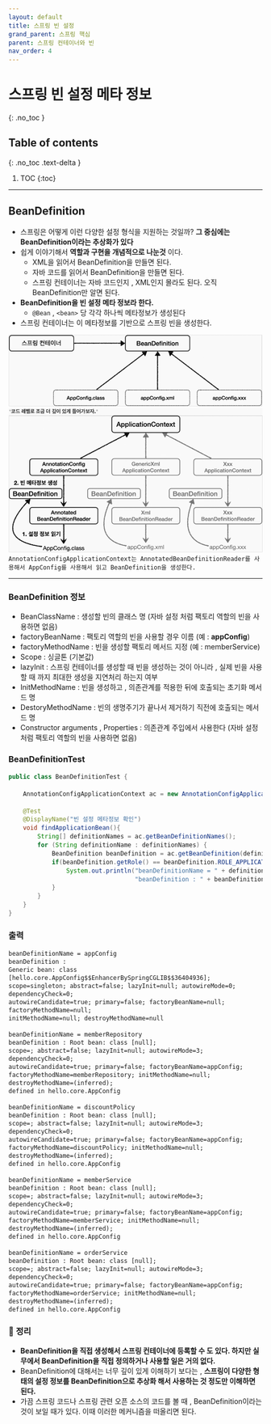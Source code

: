 ```yaml
---
layout: default
title: 스프링 빈 설정
grand_parent: 스프링 핵심
parent: 스프링 컨테이너와 빈
nav_order: 4
---
```


# 스프링 빈 설정 메타 정보
{: .no_toc }

## Table of contents
{: .no_toc .text-delta }

1. TOC
{:toc}

---
## **BeanDefinition**
-   스프링은 어떻게 이런 다양한 설정 형식을 지원하는 것일까? **그 중심에는 BeanDefinition이라는 추상화가 있다**
-   쉽게 이야기해서 **역할과 구현을 개념적으로 나눈것** 이다.
    -   XML을 읽어서 BeanDefinition을 만들면 된다.
    -   자바 코드를 읽어서 BeanDefinition을 만들면 된다.
    -   스프링 컨테이너는 자바 코드인지 , XML인지 몰라도 된다. 오직 BeanDefinition만 알면 된다.
-   **BeanDefinition을 빈 설정 메타 정보라 한다.**
    -   `@Bean` , `<bean>` 당 각각 하나씩 메타정보가 생성된다
-   스프링 컨테이너는 이 메타정보를 기반으로 스프링 빈을 생성한다.

![](../../assets/images/spring-core/spring-container&bean/13.png)
![](../../assets/images/spring-core/spring-container&bean/14.png)
`AnnotationConfigApplicationContext는 AnnotatedBeanDefinitionReader를 사용해서 AppConfig를 사용해서 읽고 BeanDefinition을 생성한다.`

* * *
### **BeanDefinition 정보**

-   BeanClassName : 생성할 빈의 클래스 명 (자바 설정 처럼 팩토리 역할의 빈을 사용하면 없음)
-   factoryBeanName : 팩토리 역할의 빈을 사용할 경우 이름 (예 : **appConfig**)
-   factoryMethodName : 빈을 생성할 팩토리 메서드 지정 (예 : memberService)
-   Scope : 싱글톤 (기본값)
-   lazyInit : 스프링 컨테이너를 생성할 때 빈을 생성하는 것이 아니라 , 실제 빈을 사용할 때 까지 최대한 생성을 지연처리 하는지 여부
-   InitMethodName : 빈을 생성하고 , 의존관계를 적용한 뒤에 호출되는 초기화 메서드 명
-   DestoryMethodName : 빈의 생명주기가 끝나서 제거하기 직전에 호출되는 메서드 명
-   Constructor arguments , Properties : 의존관계 주입에서 사용한다 (자바 설정 처럼 팩토리 역할의 빈을 사용하면 없음)


### **BeanDefinitionTest**
```java
public class BeanDefinitionTest {

    AnnotationConfigApplicationContext ac = new AnnotationConfigApplicationContext(AppConfig .class);

    @Test
    @DisplayName("빈 설정 메타정보 확인")
    void findApplicationBean(){
        String[] definitionNames = ac.getBeanDefinitionNames();
        for (String definitionName : definitionNames) {
            BeanDefinition beanDefinition = ac.getBeanDefinition(definitionName);
            if(beanDefinition.getRole() == beanDefinition.ROLE_APPLICATION){
                System.out.println("beanDefinitionName = " + definitionName + "\n" +
                                   "beanDefinition : " + beanDefinition);
            }
        }
    }
}
```
### **출력**
```
beanDefinitionName = appConfig
beanDefinition :
Generic bean: class [hello.core.AppConfig$$EnhancerBySpringCGLIB$$36404936];
scope=singleton; abstract=false; lazyInit=null; autowireMode=0; dependencyCheck=0;
autowireCandidate=true; primary=false; factoryBeanName=null; factoryMethodName=null;
initMethodName=null; destroyMethodName=null

beanDefinitionName = memberRepository
beanDefinition : Root bean: class [null];
scope=; abstract=false; lazyInit=null; autowireMode=3; dependencyCheck=0;
autowireCandidate=true; primary=false; factoryBeanName=appConfig;
factoryMethodName=memberRepository; initMethodName=null; destroyMethodName=(inferred);
defined in hello.core.AppConfig

beanDefinitionName = discountPolicy
beanDefinition : Root bean: class [null];
scope=; abstract=false; lazyInit=null; autowireMode=3; dependencyCheck=0;
autowireCandidate=true; primary=false; factoryBeanName=appConfig;
factoryMethodName=discountPolicy; initMethodName=null; destroyMethodName=(inferred);
defined in hello.core.AppConfig

beanDefinitionName = memberService
beanDefinition : Root bean: class [null];
scope=; abstract=false; lazyInit=null; autowireMode=3; dependencyCheck=0;
autowireCandidate=true; primary=false; factoryBeanName=appConfig;
factoryMethodName=memberService; initMethodName=null; destroyMethodName=(inferred);
defined in hello.core.AppConfig

beanDefinitionName = orderService
beanDefinition : Root bean: class [null];
scope=; abstract=false; lazyInit=null; autowireMode=3; dependencyCheck=0;
autowireCandidate=true; primary=false; factoryBeanName=appConfig;
factoryMethodName=orderService; initMethodName=null; destroyMethodName=(inferred);
defined in hello.core.AppConfig
```

### 📌 **정리**

-   **BeanDefinition을 직접 생성해서 스프링 컨테이너에 등록할 수 도 있다. 하지만 실무에서 BeanDefinition을 직접 정의하거나 사용할 일은 거의 없다.**
-   BeanDefinition에 대해서는 너무 깊이 있게 이해하기 보다는 , **스프링이 다양한 형태의 설정 정보를 BeanDefinition으로 추상화 해서 사용하는 것 정도만 이해하면 된다.**
-   가끔 스프링 코드나 스프링 관련 오픈 소스의 코드를 볼 때 , BeanDefinition이라는 것이 보일 때가 있다. 이때 이러한 메커니즘을 떠올리면 된다.
